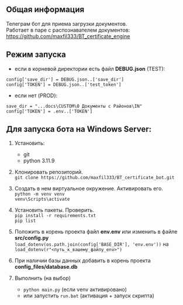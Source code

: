 ## Общая информация
Телеграм бот для приема загрузки документов.<br>
Работает в паре с распознавателем документов: <br>
https://github.com/maxfil333/BT_certificate_engine

## Режим запуска
- если в корневой директории есть файл **DEBUG.json** (TEST):
```
config['save_dir'] = DEBUG.json..['save_dir']
config['TOKEN'] = DEBUG.json..['test_token']
```
- если нет (PROD):
```
save_dir = "...docs\CUSTOM\0 Документы с Районов\IN"
config['TOKEN'] = .env..['TOKEN']
```

## Для запуска бота на Windows Server:

1) Установить:

    - git
    - python 3.11.9

2) Клонировать репозиторий.
   <br>```git clone https://github.com/maxfil333/BT_certificate_bot.git ```

3) Создать в нем виртуальное окружение. Активировать его.
   <br>```python -m venv venv```
   <br>```venv\Scripts\activate```

4) Установить пакеты. Проверить.
   <br>```pip install -r requirements.txt```
   <br>```pip list```

5) Положить в корень проекта файл **env.env**
   или изменить в файле **src/config.py**
   <br>```load_dotenv(os.path.join(config['BASE_DIR'], 'env.env'))``` на <br>```load_dotenv(r"<путь_к_вашему_файлу_env>")```

6) При наличии базы данных добавить в корень проекта
   **config_files/database.db**

7) Выполнить (на выбор)
   - ```python main.py``` (если venv активировано)
   - или запустить ```run.bat``` (активация + запуск скрипта)
